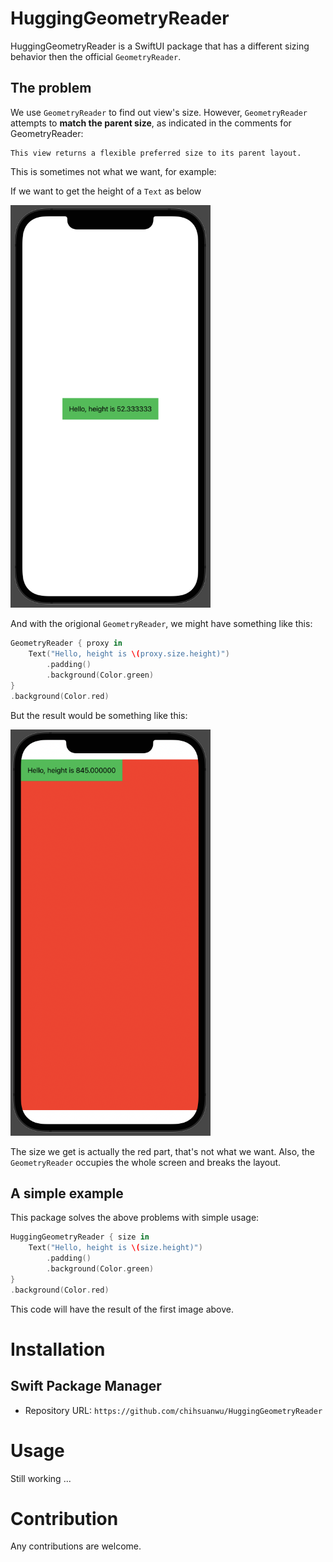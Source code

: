 # HuggingGeometryReader

HuggingGeometryReader is a SwiftUI package that has a different sizing behavior then the official `GeometryReader`.

## The problem

We use `GeometryReader` to find out view's size. However, `GeometryReader` attempts to **match the parent size**, as indicated in the comments for GeometryReader:

```
This view returns a flexible preferred size to its parent layout.
```

This is sometimes not what we want, for example:

If we want to get the height of a `Text` as below

<img src="Img/img1.png" width="320"/>

And with the origional `GeometryReader`, we might have something like this:

``` swift
GeometryReader { proxy in
    Text("Hello, height is \(proxy.size.height)")
        .padding()
        .background(Color.green)
}
.background(Color.red)
```

But the result would be something like this:

<img src="Img/img2.png" width="320"/>

The size we get is actually the red part, that's not what we want. Also, the `GeometryReader` occupies the whole screen and breaks the layout.

## A simple example

This package solves the above problems with simple usage:

``` swift
HuggingGeometryReader { size in
    Text("Hello, height is \(size.height)")
        .padding()
        .background(Color.green)
}
.background(Color.red)
```

This code will have the result of the first image above.

# Installation

## Swift Package Manager

- Repository URL: `https://github.com/chihsuanwu/HuggingGeometryReader`

# Usage

Still working ...

# Contribution

Any contributions are welcome.